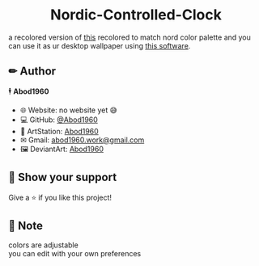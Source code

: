 <h1 align="center"> Nordic-Controlled-Clock</h1>

a recolored version of [this](https://codepen.io/borntofrappe/pen/qGozVM)  recolored to match nord color palette and you can use it as ur desktop wallpaper using [this software](https://rocksdanister.github.io/lively/).

  ## ✏ Author

🕴 **Abod1960**

* 🌐 Website: no website yet 😅
* 💻 GitHub: [@Abod1960](https://github.com/Abod1960)
* 🎨 ArtStation: [Abod1960](https://www.artstation.com/abod1960)
*  ✉ Gmail: abod1960.work@gmail.com
*   🖼 DeviantArt: [Abod1960](https://www.deviantart.com/abod1960)
  
## 🌟 Show your support

Give a ⭐️ if you like this project!
  
## 📝 Note

colors are adjustable<br>
you can edit with your own preferences
